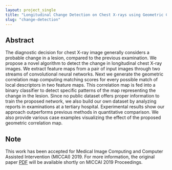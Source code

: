 ```yaml
---
layout: project_single
title: "Longitudinal Change Detection on Chest X-rays using Geometric Correlation Maps"
slug: "change-detection"
---
```


## Abstract

The diagnostic decision for chest X-ray image generally considers a probable change in a lesion, compared to the previous examination. We propose a novel algorithm to detect the change in longitudinal
chest X-ray images. We extract feature maps from a pair of input images through two streams of convolutional neural networks. Next we generate the geometric correlation map computing matching scores for every possible match of local descriptors in two feature maps. This correlation map is fed into a binary classifier to detect specific patterns of the map representing the change in the lesion. Since no public dataset offers proper information to train the proposed network, we also build our own dataset by analyzing reports in examinations at a tertiary hospital. Experimental results show our approach outperforms previous methods in quantitative comparison. We also provide various case examples visualizing the effect of the proposed geometric correlation map.

## Note

This work has been accepted for Medical Image Computing and Computer Assisted Intervention (MICCAI) 2019. For more information, the original paper [PDF]() will be available shortly on MICCAI 2019 Proceedings.
